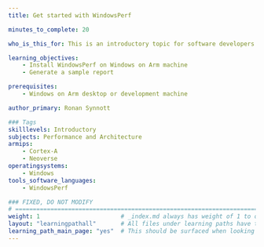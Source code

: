 ```yaml
---
title: Get started with WindowsPerf

minutes_to_complete: 20

who_is_this_for: This is an introductory topic for software developers working on laptops and desktops and new to the Arm architecture.

learning_objectives:
    - Install WindowsPerf on Windows on Arm machine
    - Generate a sample report

prerequisites:
    - Windows on Arm desktop or development machine

author_primary: Ronan Synnott

### Tags
skilllevels: Introductory
subjects: Performance and Architecture
armips:
    - Cortex-A
    - Neoverse
operatingsystems:
    - Windows
tools_software_languages:
    - WindowsPerf

### FIXED, DO NOT MODIFY
# ================================================================================
weight: 1                       # _index.md always has weight of 1 to order correctly
layout: "learningpathall"       # All files under learning paths have this same wrapper
learning_path_main_page: "yes"  # This should be surfaced when looking for related content. Only set for _index.md of learning path content.
---
```

